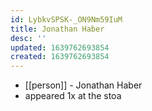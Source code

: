 ```yaml
---
id: LybkvSPSK-_ON9Nm59IuM
title: Jonathan Haber
desc: ''
updated: 1639762693854
created: 1639762693854
---
```



- [[person]] - Jonathan Haber
- appeared 1x at the stoa
